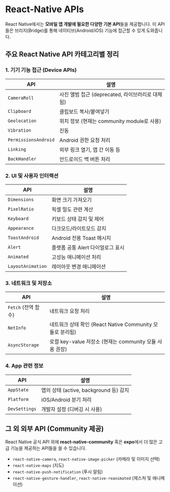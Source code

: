 # React-Native APIs

React Native에서는 **모바일 앱 개발에 필요한 다양한 기본 API**들을 제공합니다. 이 API들은 브리지(Bridge)를 통해 네이티브(Android/iOS) 기능에 접근할 수 있게 도와줍니다.


## 주요 React Native API 카테고리별 정리

### 1. 기기 기능 접근 (Device APIs)

| API                  | 설명                                |
| -------------------- | --------------------------------- |
| `CameraRoll`         | 사진 앨범 접근 (deprecated, 라이브러리로 대체됨) |
| `Clipboard`          | 클립보드 복사/붙여넣기                      |
| `Geolocation`        | 위치 정보 (현재는 community module로 사용)  |
| `Vibration`          | 진동                                |
| `PermissionsAndroid` | Android 권한 요청 처리                  |
| `Linking`            | 외부 링크 열기, 앱 간 이동 등                |
| `BackHandler`        | 안드로이드 백 버튼 처리                     |



### 2. UI 및 사용자 인터랙션

| API               | 설명                    |
| ----------------- | --------------------- |
| `Dimensions`      | 화면 크기 가져오기            |
| `PixelRatio`      | 픽셀 밀도 관련 계산           |
| `Keyboard`        | 키보드 상태 감지 및 제어        |
| `Appearance`      | 다크모드/라이트모드 감지         |
| `ToastAndroid`    | Android 전용 Toast 메시지  |
| `Alert`           | 플랫폼 공통 Alert 다이얼로그 표시 |
| `Animated`        | 고성능 애니메이션 처리          |
| `LayoutAnimation` | 레이아웃 변경 애니메이션         |



### 3. 네트워크 및 저장소

| API             | 설명                                          |
| --------------- | ------------------------------------------- |
| `Fetch` (전역 함수) | 네트워크 요청 처리                                  |
| `NetInfo`       | 네트워크 상태 확인 (React Native Community 모듈로 분리됨) |
| `AsyncStorage`  | 로컬 key-value 저장소 (현재는 community 모듈 사용 권장)   |



### 4. App 관련 정보

| API           | 설명                              |
| ------------- | ------------------------------- |
| `AppState`    | 앱의 상태 (active, background 등) 감지 |
| `Platform`    | iOS/Android 분기 처리               |
| `DevSettings` | 개발자 설정 (디버깅 시 사용)               |


## 그 외 외부 API (Community 제공)

React Native 공식 API 외에 **react-native-community** 혹은 **expo**에서 더 많은 고급 기능을 제공하는 API들을 쓸 수 있습니다.

* `react-native-camera`, `react-native-image-picker` (카메라 및 이미지 선택)
* `react-native-maps` (지도)
* `react-native-push-notification` (푸시 알림)
* `react-native-gesture-handler`, `react-native-reanimated` (제스처 및 애니메이션)
